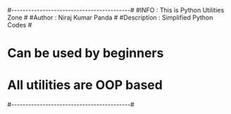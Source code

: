 #------------------------------------------#
#INFO : This is Python Utilities Zone      #
#Author : Niraj Kumar Panda                #
#Description : Simplified Python Codes     #
#              Can be used by beginners    #
#              All utilities are OOP based #
#------------------------------------------#
